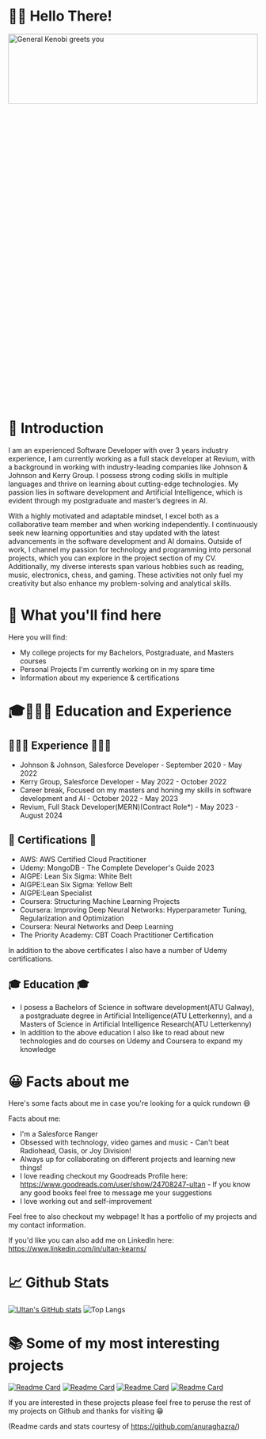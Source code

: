# 👋🏻 Hello There!

<img src="https://c.tenor.com/WuOwfnsLcfYAAAAS/star-wars-obi-wan-kenobi.gif" alt="General Kenobi greets you" height="19%%" width="100%"/>



<!--
**Ultan-Kearns/ultan-kearns** is a ✨ _special_ ✨ repository because its `README.md` (this file) appears on your GitHub profile.

Here are some ideas to get you started:

- 🔭 I’m currently working on ...
- 🌱 I’m currently learning ...
- 👯 I’m looking to collaborate on ...
- 🤔 I’m looking for help with ...
- 💬 Ask me about ...
- 📫 How to reach me: ...
- ⚡ Fun fact: ...
-->
# 📖 Introduction 

I am an experienced Software Developer with over 3 years industry experience, I am currently working as a full stack developer at Revium, with a background in working with industry-leading companies like Johnson & Johnson and Kerry Group. I possess strong coding skills in multiple languages and thrive on learning about cutting-edge technologies. My passion lies in software development and Artificial Intelligence, which is evident through my postgraduate and master’s degrees in AI.

With a highly motivated and adaptable mindset, I excel both as a collaborative team member and when working independently. I continuously seek new learning opportunities and stay updated with the latest advancements in the software development and AI domains. Outside of work, I channel my passion for technology and programming into personal projects, which you can explore in the project section of my CV. Additionally, my diverse interests span various hobbies such as reading, music, electronics, chess, and gaming. These activities not only fuel my creativity but also enhance my problem-solving and analytical skills.

# 🔎 What you'll find here

Here you will find:

+ My college projects for  my Bachelors, Postgraduate, and Masters courses
+ Personal Projects I'm currently working on in my spare time
+ Information about my experience & certifications

# 🎓👨🏻‍💻 Education and Experience

## 👨🏻‍💻 Experience 👨🏻‍💻
+ Johnson & Johnson, Salesforce Developer - September 2020 - May 2022
+ Kerry Group, Salesforce Developer - May 2022 - October 2022
+ Career break, Focused on my masters and honing my skills in software development and AI - October 2022 - May 2023
+ Revium, Full Stack Developer(MERN)(Contract Role*) - May 2023 - August 2024
 
## 📜 Certifications 📜
+ AWS: AWS Certified Cloud Practitioner
+ Udemy: MongoDB - The Complete Developer's Guide 2023
+ AIGPE: Lean Six Sigma: White Belt
+ AIGPE:Lean Six Sigma: Yellow Belt
+ AIGPE:Lean Specialist
+ Coursera: Structuring Machine Learning Projects
+ Coursera: Improving Deep Neural Networks: Hyperparameter Tuning, Regularization and Optimization
+ Coursera: Neural Networks and Deep Learning
+ The Priority Academy: CBT Coach Practitioner Certification


In addition to the above certificates I also have a number of Udemy certifications.

## 🎓 Education 🎓
+ I posess a Bachelors of Science in software development(ATU Galway), a postgraduate degree in Artificial Intelligence(ATU Letterkenny), and a Masters of Science in Artificial Intelligence Research(ATU Letterkenny)
+ In addition to the above education I also like to read about new technologies and do courses on Udemy and Coursera to expand my knowledge
  
# 😀 Facts about me 

Here's some facts about me in case you're looking for a quick rundown :smile: 

Facts about me:
+ I'm a Salesforce Ranger
+ Obsessed with technology, video games and music - Can't beat Radiohead, Oasis, or Joy Division!
+ Always up for collaborating on different projects and learning new things!
+ I love reading checkout my Goodreads Profile here: https://www.goodreads.com/user/show/24708247-ultan - If you know any good books feel free to message me your suggestions
+ I love working out and self-improvement

Feel free to also checkout my webpage! It has a portfolio of my projects and my contact information.

If you'd like you can also add me on LinkedIn here: https://www.linkedin.com/in/ultan-kearns/


# 📈 Github Stats

[![Ultan's GitHub stats](https://github-readme-stats.vercel.app/api?username=ultan-kearns)](https://github.com/anuraghazra/github-readme-stats/&theme=ambient_gradient) ![Top Langs](https://github-readme-stats.vercel.app/api/top-langs/?username=ultan-kearns&hide_progress=true&theme=ambient_gradient)

# 📚 Some of my most interesting projects
[![Readme Card](https://github-readme-stats.vercel.app/api/pin/?username=ultan-kearns&repo=Masters_Thesis_Automated_Detection_of_COVID_19_Using_GANs_and_CNNs)](https://github.com/Ultan-Kearns/Masters_Thesis_Automated_Detection_of_COVID_19_Using_GANs_and_CNNs)
[![Readme Card](https://github-readme-stats.vercel.app/api/pin/?username=ultan-kearns&repo=LYIT-Machine-Learning-Project)](https://github.com/Ultan-Kearns/LYIT-Machine-Learning-Project)
[![Readme Card](https://github-readme-stats.vercel.app/api/pin/?username=ultan-kearns&repo=AppliedProject)](https://github.com/Ultan-Kearns/AppliedProject)
[![Readme Card](https://github-readme-stats.vercel.app/api/pin/?username=ultan-kearns&repo=Analysis-of-Deep-Learning-Algorithms)](https://github.com/Ultan-Kearns/Analysis-of-Deep-Learning-Algorithms)

If you are interested in these projects please feel free to peruse the rest of my projects on Github and thanks for visiting 😁

(Readme cards and stats courtesy of https://github.com/anuraghazra/)
